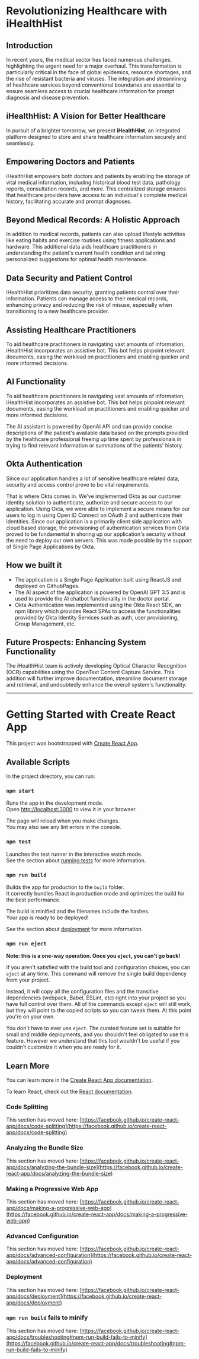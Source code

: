 # Revolutionizing Healthcare with iHealthHist

## Introduction
In recent years, the medical sector has faced numerous challenges, highlighting the urgent need for a major overhaul. This transformation is particularly critical in the face of global epidemics, resource shortages, and the rise of resistant bacteria and viruses. The integration and streamlining of healthcare services beyond conventional boundaries are essential to ensure seamless access to crucial healthcare information for prompt diagnosis and disease prevention.

## iHealthHist: A Vision for Better Healthcare
In pursuit of a brighter tomorrow, we present **iHealthHist**, an integrated platform designed to store and share healthcare information securely and seamlessly.

## Empowering Doctors and Patients
iHealthHist empowers both doctors and patients by enabling the storage of vital medical information, including historical blood test data, pathology reports, consultation records, and more. This centralized storage ensures that healthcare providers have access to an individual's complete medical history, facilitating accurate and prompt diagnoses.

## Beyond Medical Records: A Holistic Approach
In addition to medical records, patients can also upload lifestyle activities like eating habits and exercise routines using fitness applications and hardware. This additional data aids healthcare practitioners in understanding the patient's current health condition and tailoring personalized suggestions for optimal health maintenance.

## Data Security and Patient Control
iHealthHist prioritizes data security, granting patients control over their information. Patients can manage access to their medical records, enhancing privacy and reducing the risk of misuse, especially when transitioning to a new healthcare provider.

## Assisting Healthcare Practitioners
To aid healthcare practitioners in navigating vast amounts of information, iHealthHist incorporates an assistive bot. This bot helps pinpoint relevant documents, easing the workload on practitioners and enabling quicker and more informed decisions.

## AI Functionality
To aid healthcare practitioners in navigating vast amounts of information, iHealthHist incorporates an assistive bot. This bot helps pinpoint relevant documents, easing the workload on practitioners and enabling quicker and more informed decisions.

The AI assistant is powered by OpenAI API and can provide concise descriptions of the patient's available data based on the prompts provided by the healthcare professional freeing up time spent by professionals in trying to find relevant information or summations of the patients' history.

## Okta Authentication
Since our application handles a lot of sensitive healthcare related data, security and access control prove to be vital requirements. 

That is where Okta comes in. We've implemented Okta as our customer identity solution to authenticate, authorize and secure access to our application. Using Okta, we were able to implement a secure means for our users to log in using Open ID Connect on OAuth 2 and authenticate their identities. Since our application is a primarily client side application with cloud based storage, the provisioning of authentication services from Okta proved to be fundamental in shoring up our application's security without the need to deploy our own servers. This was made possible by the support of Single Page Applications by Okta.


## How we built it
- The application is a Single Page Application built using ReactJS and deployed on GithubPages. 
- The AI aspect of the application is powered by OpenAI GPT 3.5 and is used to provide the AI chatbot functionality in the doctor portal. 
- Okta Authentication was implemented using the Okta React SDK, an npm library which provides React SPAs to access the functionalities provided by Okta Identity Services such as auth, user provisioning, Group Management, etc.


## Future Prospects: Enhancing System Functionality
The iHealthHist team is actively developing Optical Character Recognition (OCR) capabilities using the OpenText Content Capture Service. This addition will further improve documentation, streamline document storage and retrieval, and undoubtedly enhance the overall system's functionality.


--------------------------------------------


# Getting Started with Create React App

This project was bootstrapped with [Create React App](https://github.com/facebook/create-react-app).

## Available Scripts

In the project directory, you can run:

### `npm start`

Runs the app in the development mode.\
Open [http://localhost:3000](http://localhost:3000) to view it in your browser.

The page will reload when you make changes.\
You may also see any lint errors in the console.

### `npm test`

Launches the test runner in the interactive watch mode.\
See the section about [running tests](https://facebook.github.io/create-react-app/docs/running-tests) for more information.

### `npm run build`

Builds the app for production to the `build` folder.\
It correctly bundles React in production mode and optimizes the build for the best performance.

The build is minified and the filenames include the hashes.\
Your app is ready to be deployed!

See the section about [deployment](https://facebook.github.io/create-react-app/docs/deployment) for more information.

### `npm run eject`

**Note: this is a one-way operation. Once you `eject`, you can't go back!**

If you aren't satisfied with the build tool and configuration choices, you can `eject` at any time. This command will remove the single build dependency from your project.

Instead, it will copy all the configuration files and the transitive dependencies (webpack, Babel, ESLint, etc) right into your project so you have full control over them. All of the commands except `eject` will still work, but they will point to the copied scripts so you can tweak them. At this point you're on your own.

You don't have to ever use `eject`. The curated feature set is suitable for small and middle deployments, and you shouldn't feel obligated to use this feature. However we understand that this tool wouldn't be useful if you couldn't customize it when you are ready for it.

## Learn More

You can learn more in the [Create React App documentation](https://facebook.github.io/create-react-app/docs/getting-started).

To learn React, check out the [React documentation](https://reactjs.org/).

### Code Splitting

This section has moved here: [https://facebook.github.io/create-react-app/docs/code-splitting](https://facebook.github.io/create-react-app/docs/code-splitting)

### Analyzing the Bundle Size

This section has moved here: [https://facebook.github.io/create-react-app/docs/analyzing-the-bundle-size](https://facebook.github.io/create-react-app/docs/analyzing-the-bundle-size)

### Making a Progressive Web App

This section has moved here: [https://facebook.github.io/create-react-app/docs/making-a-progressive-web-app](https://facebook.github.io/create-react-app/docs/making-a-progressive-web-app)

### Advanced Configuration

This section has moved here: [https://facebook.github.io/create-react-app/docs/advanced-configuration](https://facebook.github.io/create-react-app/docs/advanced-configuration)

### Deployment

This section has moved here: [https://facebook.github.io/create-react-app/docs/deployment](https://facebook.github.io/create-react-app/docs/deployment)

### `npm run build` fails to minify

This section has moved here: [https://facebook.github.io/create-react-app/docs/troubleshooting#npm-run-build-fails-to-minify](https://facebook.github.io/create-react-app/docs/troubleshooting#npm-run-build-fails-to-minify)
